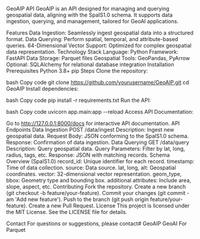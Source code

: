 GeoAIP API
GeoAIP is an API designed for managing and querying geospatial data, aligning with the SpaIS1.0 schema. It supports data ingestion, querying, and management, tailored for GeoAI applications.

Features
Data Ingestion: Seamlessly ingest geospatial data into a structured format.
Data Querying: Perform spatial, temporal, and attribute-based queries.
64-Dimensional Vector Support: Optimized for complex geospatial data representation.
Technology Stack
Language: Python
Framework: FastAPI
Data Storage: Parquet files
Geospatial Tools: GeoPandas, PyArrow
Optional: SQLAlchemy for relational database integration
Installation
Prerequisites
Python 3.8+
pip
Steps
Clone the repository:

bash
Copy code
git clone https://github.com/yourusername/GeoAIP.git
cd GeoAIP
Install dependencies:

bash
Copy code
pip install -r requirements.txt
Run the API:

bash
Copy code
uvicorn app.main:app --reload
Access API Documentation:

Go to http://127.0.0.1:8000/docs for interactive API documentation.
API Endpoints
Data Ingestion
POST /data/ingest
Description: Ingest new geospatial data.
Request Body: JSON conforming to the SpaIS1.0 schema.
Response: Confirmation of data ingestion.
Data Querying
GET /data/query
Description: Query geospatial data.
Query Parameters: Filter by lat, long, radius, tags, etc.
Response: JSON with matching records.
Schema Overview (SpaIS1.0)
record_id: Unique identifier for each record.
timestamp: Time of data collection.
source: Data source.
lat, long, alt: Geospatial coordinates.
vector: 32-dimensional vector representation.
geom_type, bbox: Geometry type and bounding box.
additional attributes: Include area, slope, aspect, etc.
Contributing
Fork the repository.
Create a new branch (git checkout -b feature/your-feature).
Commit your changes (git commit -am 'Add new feature').
Push to the branch (git push origin feature/your-feature).
Create a new Pull Request.
License
This project is licensed under the MIT License. See the LICENSE file for details.

Contact
For questions or suggestions, please contact# GeoAIP
GeoAI For Parquet
